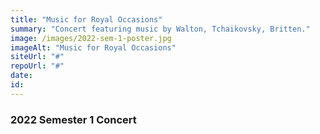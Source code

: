 ```yaml
---
title: "Music for Royal Occasions"
summary: "Concert featuring music by Walton, Tchaikovsky, Britten."
image: /images/2022-sem-1-poster.jpg
imageAlt: "Music for Royal Occasions"
siteUrl: "#"
repoUrl: "#"
date:
id:
---
```


### 2022 Semester 1 Concert 
